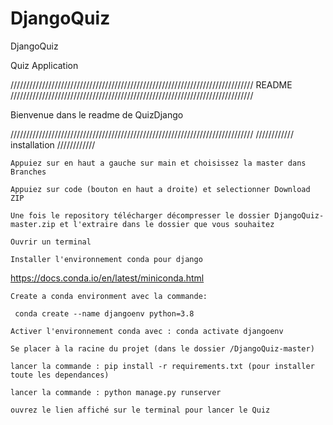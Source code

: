 # DjangoQuiz

DjangoQuiz

Quiz Application

///////////////////////////////////////////////////////////////////////////// README /////////////////////////////////////////////////////////////////////////////

Bienvenue dans le readme de QuizDjango

///////////////////////////////////////////////////////////////////////////// //////////// installation ////////////

    Appuiez sur en haut a gauche sur main et choisissez la master dans Branches

    Appuiez sur code (bouton en haut a droite) et selectionner Download ZIP

    Une fois le repository télécharger décompresser le dossier DjangoQuiz-master.zip et l'extraire dans le dossier que vous souhaitez

    Ouvrir un terminal

    Installer l'environnement conda pour django

https://docs.conda.io/en/latest/miniconda.html

    Create a conda environment avec la commande:

     conda create --name djangoenv python=3.8

    Activer l'environnement conda avec : conda activate djangoenv

    Se placer à la racine du projet (dans le dossier /DjangoQuiz-master)

    lancer la commande : pip install -r requirements.txt (pour installer toute les dependances)

    lancer la commande : python manage.py runserver

    ouvrez le lien affiché sur le terminal pour lancer le Quiz
